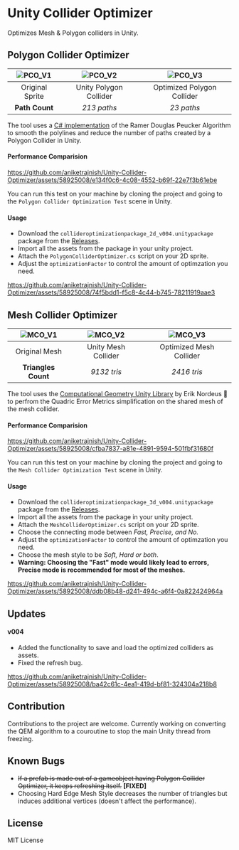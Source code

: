 # Unity Collider Optimizer

Optimizes Mesh & Polygon colliders in Unity.

## Polygon Collider Optimizer

| ![PCO_V1](https://github.com/aniketrajnish/Unity-Collider-Optimizer/assets/58925008/62a658c3-487c-4d80-b303-b96a74804a99) | ![PCO_V2](https://github.com/aniketrajnish/Unity-Collider-Optimizer/assets/58925008/cc114920-5bcd-4f06-81ad-9df9a176055d) | ![PCO_V3](https://github.com/aniketrajnish/Unity-Collider-Optimizer/assets/58925008/dfd8c63e-11ed-4a74-a2e1-45e2829f017e) |
|:---:|:---:|:---:|
| Original Sprite | Unity Polygon Collider | Optimized Polygon Collider |
|**Path Count**| *213 paths* | *23 paths* |


The tool uses a [C# implementation](https://www.codeproject.com/Articles/18936/A-C-Implementation-of-Douglas-Peucker-Line-Appro) of the Ramer Douglas Peucker Algorithm to smooth the polylines and reduce the number of paths created by a Polygon Collider in Unity.

#### Performance Comparision

https://github.com/aniketrajnish/Unity-Collider-Optimizer/assets/58925008/e134f0c6-4c08-4552-b69f-22e7f3b61ebe

You can run this test on your machine by cloning the project and going to the `Polygon Collider Optimization Test` scene in Unity.

#### Usage
* Download the `collideroptimizationpackage_2d_v004.unitypackage` package from the [Releases](https://github.com/aniketrajnish/Unity-Collider-Optimizer/releases/).
* Import all the assets from the package in your unity project.
* Attach the `PolygonColliderOptimizer.cs` script on your 2D sprite.
* Adjust the `optimizationFactor` to control the amount of optimzation you need. 

https://github.com/aniketrajnish/Unity-Collider-Optimizer/assets/58925008/74f5bdd1-f5c8-4c44-b745-78211919aae3

## Mesh Collider Optimizer 

| ![MCO_V1](https://github.com/aniketrajnish/Unity-Collider-Optimizer/assets/58925008/e23b8db9-c301-41b1-8ef0-31b2216057d6) | ![MCO_V2](https://github.com/aniketrajnish/Unity-Collider-Optimizer/assets/58925008/7a88b61c-2c35-40df-a181-23e7d0d7c05c) | ![MCO_V3](https://github.com/aniketrajnish/Unity-Collider-Optimizer/assets/58925008/06a5fb01-3c08-4a1c-bb82-2b30a534693e) |
|:---:|:---:|:---:|
| Original Mesh | Unity Mesh Collider | Optimized Mesh Collider |
|**Triangles Count**| *9132 tris* | *2416 tris* |


The tool uses the [Computational Geometry Unity Library](https://github.com/Habrador/Computational-geometry) by Erik Nordeus 🐐 to perfrom the Quadric Error Metrics simplification on the shared mesh of the mesh collider.

#### Performance Comparision

https://github.com/aniketrajnish/Unity-Collider-Optimizer/assets/58925008/cfba7837-a81e-4891-9594-501fbf31680f

You can run this test on your machine by cloning the project and going to the `Mesh Collider Optimization Test` scene in Unity.

#### Usage
* Download the `collideroptimizationpackage_3d_v004.unitypackage` package from the [Releases](https://github.com/aniketrajnish/Unity-Collider-Optimizer/releases/).
* Import all the assets from the package in your unity project.
* Attach the `MeshColliderOptimizer.cs` script on your 2D sprite.
* Choose the connecting mode between _Fast, Precise, and No._
* Adjust the `optimizationFactor` to control the amount of optimzation you need.
* Choose the mesh style to be _Soft, Hard or both_.
* **Warning: Choosing the "Fast" mode would likely lead to errors, Precise mode is recommended for most of the meshes.** 

https://github.com/aniketrajnish/Unity-Collider-Optimizer/assets/58925008/ddb08b48-d241-494c-a6f4-0a822424964a

## Updates
#### v004
* Added the functionality to save and load the optimized colliders as assets.
* Fixed the refresh bug.
  
https://github.com/aniketrajnish/Unity-Collider-Optimizer/assets/58925008/ba42c61c-4ea1-419d-bf81-324304a218b8

## Contribution
Contributions to the project are welcome. Currently working on converting the QEM algorithm to a couroutine to stop the main Unity thread from freezing.

## Known Bugs
* ~~If a prefab is made out of a gameobject having Polygon Collider Optimizer, it keeps refreshing itself.~~ **[FIXED]**
* Choosing Hard Edge Mesh Style decreases the number of triangles but induces additional vertices (doesn't affect the performance).

## License
MIT License
